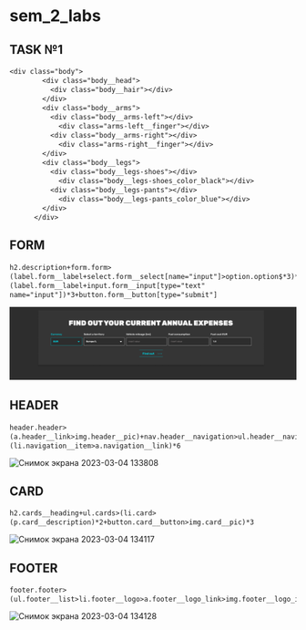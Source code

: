 # sem_2_labs

## TASK №1
```
<div class="body">
        <div class="body__head">
          <div class="body__hair"></div>
        </div>
        <div class="body__arms">
          <div class="body__arms-left"></div>
            <div class="arms-left__finger"></div>
          <div class="body__arms-right"></div>
            <div class="arms-right__finger"></div>
        </div>
        <div class="body__legs">
          <div class="body__legs-shoes"></div>
            <div class="body__legs-shoes_color_black"></div>
          <div class="body__legs-pants"></div>
            <div class="body__legs-pants_color_blue"></div>
        </div>
      </div>
```

## FORM
```
h2.description+form.form>(label.form__label+select.form__select[name="input"]>option.option$*3)*2+(label.form__label+input.form__input[type="text"  name="input"])*3+button.form__button[type="submit"]
```
![FROM](./pic/form.png)

## HEADER
```
header.header>(a.header__link>img.header__pic)+nav.header__navigation>ul.header__navigation_list>(li.navigation__item>a.navigation__link)*6
```
![Снимок экрана 2023-03-04 133808](https://user-images.githubusercontent.com/113594587/222895433-53d29a36-a1bd-47eb-aa00-682ecae9924c.png)

## CARD
```
h2.cards__heading+ul.cards>(li.card>(p.card__description)*2+button.card__button>img.card__pic)*3
```
![Снимок экрана 2023-03-04 134117](https://user-images.githubusercontent.com/113594587/222895484-8c43b2c1-ea5c-4566-ad27-ec2e972aac4a.png)

## FOOTER
```
footer.footer>(ul.footer__list>li.footer__logo>a.footer__logo_link>img.footer__logo_img+li.footer__contacts+li.footer__mail)+hr.footer__list_line+p.footer__policy
```
![Снимок экрана 2023-03-04 134128](https://user-images.githubusercontent.com/113594587/222895480-19ad920f-22ca-47ef-a187-0c7a5c3a309d.png)
